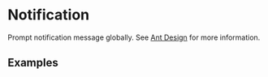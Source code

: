 # Notification

Prompt notification message globally. See [Ant Design](https://ant.design/components/notification/) for more information.

## Examples

<demo name="basic"></demo>
